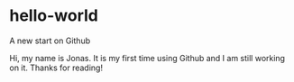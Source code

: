 # hello-world
A new start on Github

Hi, my name is Jonas.
It is my first time using Github and I am still working on it.
Thanks for reading!
